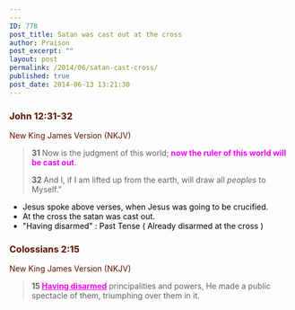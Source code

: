 ```yaml
---
---
ID: 778
post_title: Satan was cast out at the cross
author: Praison
post_excerpt: ""
layout: post
permalink: /2014/06/satan-cast-cross/
published: true
post_date: 2014-06-13 13:21:30
---
```

<div class="heading passage-class-0" style="color: #5c1101;">
<h3>John 12:31-32</h3>
<p class="txt-sm">New King James Version (NKJV)</p>

</div>
<div class="passage version-NKJV result-text-style-normal text-html " style="color: #000000;">
<blockquote><span id="en-NKJV-26612" class="text John-12-31"><span class="versenum" style="font-weight: bold;">31 </span><span class="woj">Now is the judgment of this world; <span style="color: rgb(255, 0, 255);"><strong>now the ruler of this world will be cast out</strong></span>.</span> </span>

<span id="en-NKJV-26613" class="text John-12-32"><span class="versenum" style="font-weight: bold;">32 </span><span class="woj">And I, if I am lifted up from the earth, will draw all <i>peoples</i> to Myself.”</span></span></blockquote>
<ul>
	<li>Jesus spoke above verses, when Jesus was going to be crucified.</li>
	<li>At the cross the satan was cast out.</li>
	<li>"Having disarmed" : Past Tense ( Already disarmed at the cross )</li>
</ul>
</div>
<div class="passage version-NKJV result-text-style-normal text-html " style="color: #000000;">
<div class="heading passage-class-0" style="color: #5c1101;">
<h3>Colossians 2:15</h3>
<p class="txt-sm">New King James Version (NKJV)</p>

</div>
<div class="passage version-NKJV result-text-style-normal text-html ">
<blockquote><span id="en-NKJV-29510" class="text Col-2-15"><span class="versenum" style="font-weight: bold;">15 </span><span style="text-decoration: underline; color: rgb(255, 0, 255);"><strong>Having disarmed</strong></span> principalities and powers, He made a public spectacle of them, triumphing over them in it.</span></blockquote>
</div>
</div>